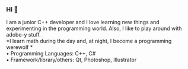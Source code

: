 ### Hi 👋

I am a junior C++ developer and I love learning new things and experimenting in the programming world.
Also, I like to play around with adobe-y stuff. <br>
*I learn math during the day and, at night, I become a programming werewolf  * <br>
•	Programming Languages: C++, C# <br>
•	Framework/library/others:  Qt, Photoshop, Illustrator


